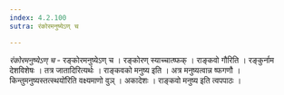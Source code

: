 ```yaml
---
index: 4.2.100
sutra: रंकोरमनुष्येऽण् च

---
```

_रंकोरमनुष्येऽण् च_ - रङ्कोरमनुष्येऽण् च । रङ्कोरण् स्याच्चात्ष्फक् । राङ्कवो गौरिति । रङ्कुर्नाम देशविशेषः । तत्र जातादिरित्यर्थः । राङ्कवको मनुष्य इति । अत्र मनुष्यत्वान्न ष्फगणौ । किन्तुमनुष्यस्तत्स्थयो॑रिति वक्ष्यमाणो वुञ् । अकादेशः । राङ्कवो मनुष्य इति त्वपपाठः ।